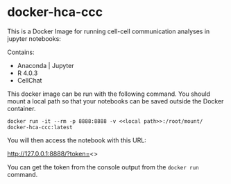 # docker-hca-ccc

This is a Docker Image for running cell-cell communication analyses in jupyter notebooks:

Contains:

* Anaconda | Jupyter
* R 4.0.3
* CellChat

This docker image can be run with the following command.  You should mount a local path so that your notebooks can be saved outside the Docker container.

```
docker run -it --rm -p 8888:8888 -v <<local path>>:/root/mount/ docker-hca-ccc:latest
```

You will then access the notebook with this URL:

http://127.0.0.1:8888/?token=<<your token>>

You can get the token from the console output from the ```docker run``` command.